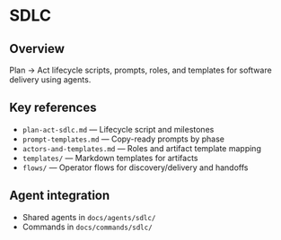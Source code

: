 # SDLC

## Overview

Plan → Act lifecycle scripts, prompts, roles, and templates for software delivery using agents.

## Key references

- `plan-act-sdlc.md` — Lifecycle script and milestones
- `prompt-templates.md` — Copy-ready prompts by phase
- `actors-and-templates.md` — Roles and artifact template mapping
- `templates/` — Markdown templates for artifacts
 - `flows/` — Operator flows for discovery/delivery and handoffs


## Agent integration

- Shared agents in `docs/agents/sdlc/`
- Commands in `docs/commands/sdlc/`

